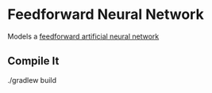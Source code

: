 # Feedforward Neural Network
Models a [feedforward artificial neural network](http://en.wikipedia.org/wiki/Feedforward_neural_network)


## Compile It

./gradlew build
